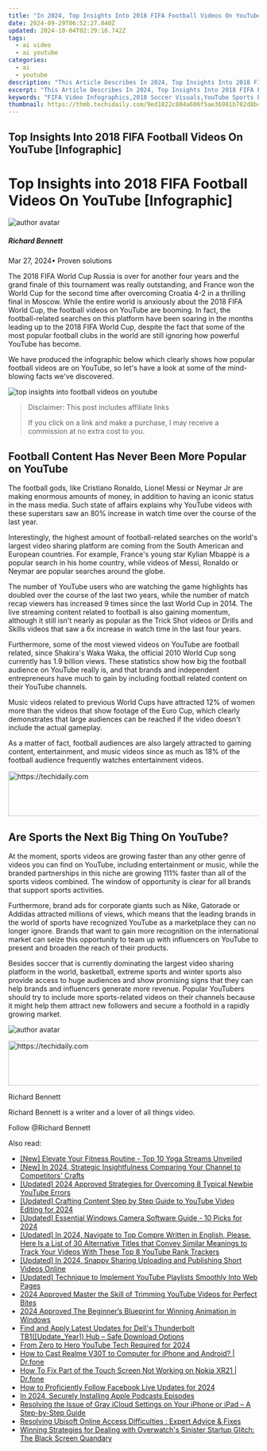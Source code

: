 ```yaml
---
title: "In 2024, Top Insights Into 2018 FIFA Football Videos On YouTube [Infographic]"
date: 2024-09-29T06:52:27.840Z
updated: 2024-10-04T02:29:16.742Z
tags:
  - ai video
  - ai youtube
categories:
  - ai
  - youtube
description: "This Article Describes In 2024, Top Insights Into 2018 FIFA Football Videos On YouTube [Infographic]"
excerpt: "This Article Describes In 2024, Top Insights Into 2018 FIFA Football Videos On YouTube [Infographic]"
keywords: "FIFA Video Infographics,2018 Soccer Visuals,YouTube Sports Playlists,Premier League Videos,Football World Cup Content,International Soccer Highlights,Elite Soccer Broadcasts"
thumbnail: https://thmb.techidaily.com/9ed1822c884a606f5ae36981b782d8b43a1eaddd1153302103151c40c41208fa.jpg
---
```


## Top Insights Into 2018 FIFA Football Videos On YouTube [Infographic]

# Top Insights into 2018 FIFA Football Videos On YouTube \[Infographic\]

![author avatar](https://images.wondershare.com/filmora/article-images/richard-bennett.jpg)

##### Richard Bennett

 Mar 27, 2024• Proven solutions

The 2018 FIFA World Cup Russia is over for another four years and the grand finale of this tournament was really outstanding, and France won the World Cup for the second time after overcoming Croatia 4-2 in a thrilling final in Moscow. While the entire world is anxiously about the 2018 FIFA World Cup, the football videos on YouTube are booming. In fact, the football-related searches on this platform have been soaring in the months leading up to the 2018 FIFA World Cup, despite the fact that some of the most popular football clubs in the world are still ignoring how powerful YouTube has become.

We have produced the infographic below which clearly shows how popular football videos are on YouTube, so let's have a look at some of the mind-blowing facts we've discovered.

![top insights into football videos on youtube](https://filmora.wondershare.com/youtube-video-editing/top-insights-into-football-videos-on-youtube.png)

>  Disclaimer: This post includes affiliate links
>
>  If you click on a link and make a purchase, I may receive a commission at no extra cost to you.
>

## Football Content Has Never Been More Popular on YouTube

The football gods, like Cristiano Ronaldo, Lionel Messi or Neymar Jr are making enormous amounts of money, in addition to having an iconic status in the mass media. Such state of affairs explains why YouTube videos with these superstars saw an 80% increase in watch time over the course of the last year.

Interestingly, the highest amount of football-related searches on the world's largest video sharing platform are coming from the South American and European countries. For example, France's young star Kylian Mbappé is a popular search in his home country, while videos of Messi, Ronaldo or Neymar are popular searches around the globe.

The number of YouTube users who are watching the game highlights has doubled over the course of the last two years, while the number of match recap viewers has increased 9 times since the last World Cup in 2014\. The live streaming content related to football is also gaining momentum, although it still isn't nearly as popular as the Trick Shot videos or Drills and Skills videos that saw a 6x increase in watch time in the last four years.

Furthermore, some of the most viewed videos on YouTube are football related, since Shakira's Waka Waka, the official 2010 World Cup song currently has 1.9 billion views. These statistics show how big the football audience on YouTube really is, and that brands and independent entrepreneurs have much to gain by including football related content on their YouTube channels.

Music videos related to previous World Cups have attracted 12% of women more than the videos that show footage of the Euro Cup, which clearly demonstrates that large audiences can be reached if the video doesn't include the actual gameplay.

As a matter of fact, football audiences are also largely attracted to gaming content, entertainment, and music videos since as much as 18% of the football audience frequently watches entertainment videos.

<!-- affiliate ads begin -->
<a href="https://appsumo.8odi.net/c/5597632/2082529/7443" target="_top" id="2082529">
  <img src="//a.impactradius-go.com/display-ad/7443-2082529" border="0" alt="https://techidaily.com" width="728" height="90"/>
</a>
<img height="0" width="0" src="https://appsumo.8odi.net/i/5597632/2082529/7443" style="position:absolute;visibility:hidden;" border="0" />
<!-- affiliate ads end -->

## Are Sports the Next Big Thing On YouTube?

At the moment, sports videos are growing faster than any other genre of videos you can find on YouTube, including entertainment or music, while the branded partnerships in this niche are growing 111% faster than all of the sports videos combined. The window of opportunity is clear for all brands that support sports activities.

Furthermore, brand ads for corporate giants such as Nike, Gatorade or Addidas attracted millions of views, which means that the leading brands in the world of sports have recognized YouTube as a marketplace they can no longer ignore. Brands that want to gain more recognition on the international market can seize this opportunity to team up with influencers on YouTube to present and broaden the reach of their products.

Besides soccer that is currently dominating the largest video sharing platform in the world, basketball, extreme sports and winter sports also provide access to huge audiences and show promising signs that they can help brands and influencers generate more revenue. Popular YouTubers should try to include more sports-related videos on their channels because it might help them attract new followers and secure a foothold in a rapidly growing market.

![author avatar](https://images.wondershare.com/filmora/article-images/richard-bennett.jpg)

<!-- affiliate ads begin -->
<a href="https://aligracehair.sjv.io/c/5597632/1948954/19272" target="_top" id="1948954">
  <img src="//a.impactradius-go.com/display-ad/19272-1948954" border="0" alt="https://techidaily.com" width="728" height="90"/>
</a>
<img height="0" width="0" src="https://aligracehair.sjv.io/i/5597632/1948954/19272" style="position:absolute;visibility:hidden;" border="0" />
<!-- affiliate ads end -->

Richard Bennett

Richard Bennett is a writer and a lover of all things video.

Follow @Richard Bennett

<ins class="adsbygoogle"
     style="display:block"
     data-ad-format="autorelaxed"
     data-ad-client="ca-pub-7571918770474297"
     data-ad-slot="1223367746"></ins>

<ins class="adsbygoogle"
     style="display:block"
     data-ad-client="ca-pub-7571918770474297"
     data-ad-slot="8358498916"
     data-ad-format="auto"
     data-full-width-responsive="true"></ins>

<span class="atpl-alsoreadstyle">Also read:</span>
<div><ul>
<li><a href="https://youtube-data.techidaily.com/levate-your-fitness-routine-top-10-yoga-streams-unveiled/"><u>[New] Elevate Your Fitness Routine - Top 10 Yoga Streams Unveiled</u></a></li>
<li><a href="https://youtube-data.techidaily.com/n-2024-strategic-insightfulness-comparing-your-channel-to-competitors-crafts/"><u>[New] In 2024, Strategic Insightfulness Comparing Your Channel to Competitors' Crafts</u></a></li>
<li><a href="https://youtube-data.techidaily.com/ed-2024-approved-strategies-for-overcoming-8-typical-newbie-youtube-errors/"><u>[Updated] 2024 Approved Strategies for Overcoming 8 Typical Newbie YouTube Errors</u></a></li>
<li><a href="https://youtube-data.techidaily.com/ed-crafting-content-step-by-step-guide-to-youtube-video-editing-for-2024/"><u>[Updated] Crafting Content Step by Step Guide to YouTube Video Editing for 2024</u></a></li>
<li><a href="https://video-capture.techidaily.com/updated-essential-windows-camera-software-guide-10-picks-for-2024/"><u>[Updated] Essential Windows Camera Software Guide - 10 Picks for 2024</u></a></li>
<li><a href="https://youtube-data.techidaily.com/ed-in-2024-navigate-to-top-compre-written-in-english-please-here-is-a-list-of-30-alternative-titles-that-convey-similar-meanings-to-track-your-videos-w/"><u>[Updated] In 2024, Navigate to Top Compre Written in English, Please. Here Is a List of 30 Alternative Titles that Convey Similar Meanings to Track Your Videos With These Top 8 YouTube Rank Trackers</u></a></li>
<li><a href="https://youtube-data.techidaily.com/ed-in-2024-snappy-sharing-uploading-and-publishing-short-videos-online/"><u>[Updated] In 2024, Snappy Sharing Uploading and Publishing Short Videos Online</u></a></li>
<li><a href="https://youtube-data.techidaily.com/ed-technique-to-implement-youtube-playlists-smoothly-into-web-pages/"><u>[Updated] Technique to Implement YouTube Playlists Smoothly Into Web Pages</u></a></li>
<li><a href="https://youtube-data.techidaily.com/approved-master-the-skill-of-trimming-youtube-videos-for-perfect-bites/"><u>2024 Approved Master the Skill of Trimming YouTube Videos for Perfect Bites</u></a></li>
<li><a href="https://some-guidance.techidaily.com/2024-approved-the-beginners-blueprint-for-winning-animation-in-windows/"><u>2024 Approved The Beginner’s Blueprint for Winning Animation in Windows</u></a></li>
<li><a href="https://driver-download.techidaily.com/find-and-apply-latest-updates-for-dells-thunderbolt-tb1updateyear-hub-safe-download-options/"><u>Find and Apply Latest Updates for Dell's Thunderbolt TB1([Update_Year]) Hub – Safe Download Options</u></a></li>
<li><a href="https://youtube-data.techidaily.com/zero-to-hero-youtube-tech-required-for-2024/"><u>From Zero to Hero YouTube Tech Required for 2024</u></a></li>
<li><a href="https://screen-mirror.techidaily.com/how-to-cast-realme-v30t-to-computer-for-iphone-and-android-drfone-by-drfone-android/"><u>How to Cast Realme V30T to Computer for iPhone and Android? | Dr.fone</u></a></li>
<li><a href="https://fix-guide.techidaily.com/how-to-fix-part-of-the-touch-screen-not-working-on-nokia-xr21-drfone-by-drfone-fix-android-problems-fix-android-problems/"><u>How To Fix Part of the Touch Screen Not Working on Nokia XR21 | Dr.fone</u></a></li>
<li><a href="https://facebook-clips.techidaily.com/how-to-proficiently-follow-facebook-live-updates-for-2024/"><u>How to Proficiently Follow Facebook Live Updates for 2024</u></a></li>
<li><a href="https://extra-skills.techidaily.com/in-2024-securely-installing-apple-podcasts-episodes/"><u>In 2024, Securely Installing Apple Podcasts Episodes</u></a></li>
<li><a href="https://fox-that.techidaily.com/resolving-the-issue-of-gray-icloud-settings-on-your-iphone-or-ipad-a-step-by-step-guide/"><u>Resolving the Issue of Gray iCloud Settings on Your iPhone or iPad – A Step-by-Step Guide</u></a></li>
<li><a href="https://win-blog.techidaily.com/resolving-ubisoft-online-access-difficulties-expert-advice-and-fixes/"><u>Resolving Ubisoft Online Access Difficulties : Expert Advice & Fixes</u></a></li>
<li><a href="https://program-issues.techidaily.com/winning-strategies-for-dealing-with-overwatchs-sinister-startup-glitch-the-black-screen-quandary/"><u>Winning Strategies for Dealing with Overwatch's Sinister Startup Glitch: The Black Screen Quandary</u></a></li>
</ul></div>

